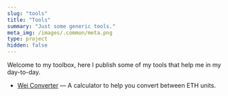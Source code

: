 ```yaml
---
slug: "tools"
title: "Tools"
summary: "Just some generic tools."
meta_img: /images/.common/meta.png
type: project
hidden: false
---
```


Welcome to my toolbox, here I publish some of my tools that help me in my day-to-day.

* [Wei Converter](/tools/wei) &mdash; A calculator to help you convert between ETH units.